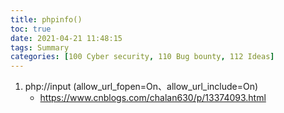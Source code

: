 ```yaml
---
title: phpinfo()
toc: true
date: 2021-04-21 11:48:15
tags: Summary
categories: [100 Cyber security, 110 Bug bounty, 112 Ideas]
---
```


1.  php://input (allow_url_fopen=On、allow_url_include=On)
    *  https://www.cnblogs.com/chalan630/p/13374093.html
